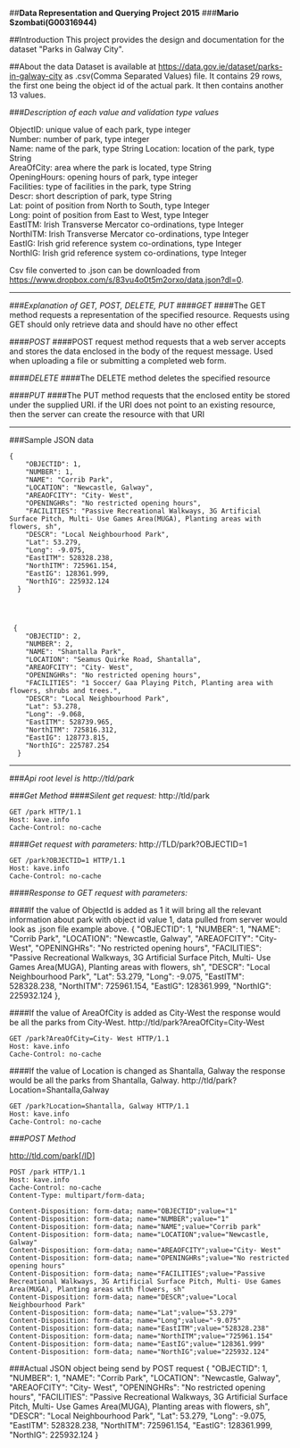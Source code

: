 
##**Data Representation and Querying Project 2015**
###**Mario Szombati(G00316944)**

##Introduction
This project provides the design and documentation for the dataset "Parks in Galway City".

##About the data
Dataset is available at https://data.gov.ie/dataset/parks-in-galway-city as .csv(Comma Separated Values) file. It contains 29 rows, the first one being the object id of the actual park. It then contains another 13 values.

###*Description of each value and validation type values*

ObjectID: unique value of each park, type integer<br>
Number: number of park, type integer<br>
Name: name of the park, type String
Location: location of the park, type String<br>
AreaOfCity: area where the park is located, type String<br>
OpeningHours: opening hours of park, type integer<br>
Facilities: type of facilities in the park, type String<br>
Descr: short description of park, type String<br>
Lat: point of position from North to South, type Integer<br>
Long: point of position from East to West, type Integer<br>
EastITM: Irish Transverse Mercator co-ordinations, type Integer<br>
NorthITM: Irish Transverse Mercator co-ordinations, type Integer<br>
EastIG:  Irish grid reference system co-ordinations, type Integer<br>
NorthIG:  Irish grid reference system co-ordinations, type Integer<br>

Csv file converted to .json can be downloaded from
https://www.dropbox.com/s/83vu4o0t5m2orxo/data.json?dl=0.


----------


###*Explanation of GET, POST, DELETE, PUT*
####*GET*
####The GET method requests a representation of the specified resource. Requests using GET should only retrieve data and should have no other effect

####*POST*
####POST request method requests that a web server accepts and stores the data enclosed in the body of the request message. Used when uploading a file or submitting a completed web form.

####*DELETE*
####The DELETE method deletes the specified resource

####*PUT*
####The PUT method requests that the enclosed entity be stored under the supplied URI.  if the URI does not point to an existing resource, then the server can create the resource with that URI


----------


###Sample  JSON data
 

    {
        "OBJECTID": 1,
        "NUMBER": 1,
        "NAME": "Corrib Park",
        "LOCATION": "Newcastle, Galway",
        "AREAOFCITY": "City- West",
        "OPENINGHRs": "No restricted opening hours",
        "FACILITIES": "Passive Recreational Walkways, 3G Artificial Surface Pitch, Multi- Use Games Area(MUGA), Planting areas with flowers, sh",
        "DESCR": "Local Neighbourhood Park",
        "Lat": 53.279,
        "Long": -9.075,
        "EastITM": 528328.238,
        "NorthITM": 725961.154,
        "EastIG": 128361.999,
        "NorthIG": 225932.124
      }

  
 

     {
        "OBJECTID": 2,
        "NUMBER": 2,
        "NAME": "Shantalla Park",
        "LOCATION": "Seamus Quirke Road, Shantalla",
        "AREAOFCITY": "City- West",
        "OPENINGHRs": "No restricted opening hours",
        "FACILITIES": "1 Soccer/ Gaa Playing Pitch, Planting area with flowers, shrubs and trees.",
        "DESCR": "Local Neighbourhood Park",
        "Lat": 53.278,
        "Long": -9.068,
        "EastITM": 528739.965,
        "NorthITM": 725816.312,
        "EastIG": 128773.815,
        "NorthIG": 225787.254
      }

  


----------


###*Api root level is http://tld/park*

###*Get Method*
####*Silent get request:*
http://tld/park

    GET /park HTTP/1.1
    Host: kave.info
    Cache-Control: no-cache

####*Get request with parameters:*
http://TLD/park?OBJECTID=1

    GET /park?OBJECTID=1 HTTP/1.1
    Host: kave.info
    Cache-Control: no-cache
  
####*Response to GET request with parameters:*

####If the value of ObjectId is added as 1 it will bring all the relevant information about park with object id value 1, data pulled from server would look as .json file example above.
     {
        "OBJECTID": 1,
        "NUMBER": 1,
        "NAME": "Corrib Park",
        "LOCATION": "Newcastle, Galway",
        "AREAOFCITY": "City- West",
        "OPENINGHRs": "No restricted opening hours",
        "FACILITIES": "Passive Recreational Walkways, 3G Artificial Surface Pitch, Multi- Use Games Area(MUGA), Planting areas with flowers, sh",
        "DESCR": "Local Neighbourhood Park",
        "Lat": 53.279,
        "Long": -9.075,
        "EastITM": 528328.238,
        "NorthITM": 725961.154,
        "EastIG": 128361.999,
        "NorthIG": 225932.124
      },

####If the value of AreaOfCity is added as City-West the response would be all the parks from City-West.
http://tld/park?AreaOfCity=City-West

    GET /park?AreaOfCity=City- West HTTP/1.1
    Host: kave.info
    Cache-Control: no-cache

####If the value of Location is changed as Shantalla, Galway the response would be all the parks from Shantalla, Galway.
http://tld/park?Location=Shantalla,Galway

    GET /park?Location=Shantalla, Galway HTTP/1.1
    Host: kave.info
    Cache-Control: no-cache




###*POST Method*

http://tld.com/park[/ID]

    POST /park HTTP/1.1
    Host: kave.info
    Cache-Control: no-cache
    Content-Type: multipart/form-data;

    Content-Disposition: form-data; name="OBJECTID";value="1"
    Content-Disposition: form-data; name="NUMBER";value="1"
    Content-Disposition: form-data; name="NAME";value="Corrib park"
    Content-Disposition: form-data; name="LOCATION";value="Newcastle, Galway"
    Content-Disposition: form-data; name="AREAOFCITY";value="City- West"
    Content-Disposition: form-data; name="OPENINGHRs";value="No restricted opening hours"
    Content-Disposition: form-data; name="FACILITIES";value="Passive Recreational Walkways, 3G Artificial Surface Pitch, Multi- Use Games Area(MUGA), Planting areas with flowers, sh"
    Content-Disposition: form-data; name="DESCR";value="Local Neighbourhood Park"
    Content-Disposition: form-data; name="Lat";value="53.279"
    Content-Disposition: form-data; name="Long";value="-9.075"
    Content-Disposition: form-data; name="EastITM";value="528328.238"
    Content-Disposition: form-data; name="NorthITM";value="725961.154"
    Content-Disposition: form-data; name="EastIG";value="128361.999"
    Content-Disposition: form-data; name="NorthIG";value="225932.124"


###Actual JSON object being send by POST request
    {
        "OBJECTID": 1,
        "NUMBER": 1,
        "NAME": "Corrib Park",
        "LOCATION": "Newcastle, Galway",
        "AREAOFCITY": "City- West",
        "OPENINGHRs": "No restricted opening hours",
        "FACILITIES": "Passive Recreational Walkways, 3G Artificial Surface Pitch, Multi- Use Games Area(MUGA), Planting areas with flowers, sh",
        "DESCR": "Local Neighbourhood Park",
        "Lat": 53.279,
        "Long": -9.075,
        "EastITM": 528328.238,
        "NorthITM": 725961.154,
        "EastIG": 128361.999,
        "NorthIG": 225932.124
      }


